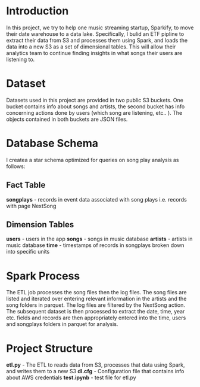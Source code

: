 # Introduction
In this project, we try to help one music streaming startup, Sparkify, to move their date warehouse to a data lake. Specifically, I bulid an ETF pipline to extract their data from S3 and processes them using Spark, and loads the data into a new S3 as a set of dimensional tables. This will allow their analytics team to continue finding insights in what songs their users are listening to.

# Dataset
Datasets used in this project are provided in two public S3 buckets. One bucket contains info about songs and artists, the second bucket has info concerning actions done by users (which song are listening, etc.. ). The objects contained in both buckets are JSON files.

# Database Schema
I createa a star schema optimized for queries on song play analysis as follows:
## Fact Table
**songplays** - records in event data associated with song plays i.e. records with page NextSong
## Dimension Tables
**users** - users in the app
**songs** - songs in music database
**artists** - artists in music database
**time** - timestamps of records in songplays broken down into specific units
# Spark Process
The ETL job processes the song files then the log files. The song files are listed and iterated over entering relevant information in the artists and the song folders in parquet. The log files are filtered by the NextSong action. The subsequent dataset is then processed to extract the date, time, year etc. fields and records are then appropriately entered into the time, users and songplays folders in parquet for analysis.

# Project Structure
**etl.py** - The ETL to reads data from S3, processes that data using Spark, and writes them to a new S3
**dl.cfg** - Configuration file that contains info about AWS credentials
**test.ipynb** - test file for etl.py